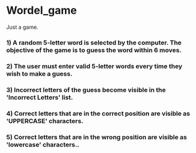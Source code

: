 # Wordel_game
Just a game.

 ### 1) A random 5-letter word is selected by the computer. The objective of the game is to guess the word within 6 moves.
 ### 2) The user must enter valid 5-letter words every time they wish to make a guess.
 ### 3) Incorrect letters of the guess become visible in the 'Incorrect Letters' list.
 ### 4) Correct letters that are in the correct position are visible as 'UPPERCASE' characters.
 ### 5) Correct letters that are in the wrong position are visible as 'lowercase' characters..
